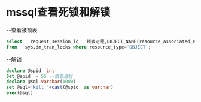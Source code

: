 
# mssql查看死锁和解锁
--查看被锁表
```sql
select   request_session_id   锁表进程,OBJECT_NAME(resource_associated_entity_id) 被锁表名
from   sys.dm_tran_locks where resource_type='OBJECT';
```

--解锁
```sql
declare @spid  int
Set @spid  = 55 --锁表进程
declare @sql varchar(1000)
set @sql='kill '+cast(@spid  as varchar)
exec(@sql)
```